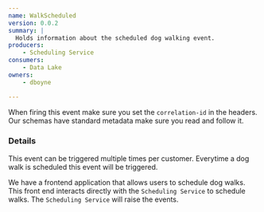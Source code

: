 ```yaml
---
name: WalkScheduled
version: 0.0.2
summary: |
  Holds information about the scheduled dog walking event.
producers:
    - Scheduling Service
consumers:
    - Data Lake
owners:
    - dboyne

---
```


<Admonition>When firing this event make sure you set the `correlation-id` in the headers. Our schemas have standard metadata make sure you read and follow it.</Admonition>

### Details

This event can be triggered multiple times per customer. Everytime a dog walk is scheduled this event will be triggered.

We have a frontend application that allows users to schedule dog walks. This front end interacts directly with the `Scheduling Service` to schedule walks. The `Scheduling Service` will raise the events.

<NodeGraph title="Consumer / Producer Diagram" />

<EventExamples title="How to trigger event" />

<Schema />

<SchemaViewer renderRootTreeLines defaultExpandedDepth='0' maxHeight="500" />